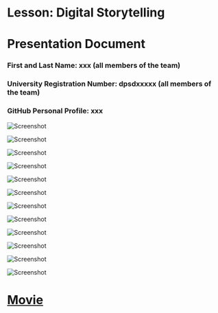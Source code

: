 # Lesson: Digital Storytelling
# Presentation Document

### First and Last Name: xxx (all members of the team)
### University Registration Number: dpsdxxxxx (all members of the team)
### GitHub Personal Profile: xxx

![Screenshot](TeamDigitalStoryTelling.jpg)

![Screenshot](TeamDigitalStoryTelling(1).jpg)

![Screenshot](TeamDigitalStoryTelling(2).jpg)

![Screenshot](TeamDigitalStoryTelling(3).jpg)

![Screenshot](TeamDigitalStoryTelling(4).jpg)

![Screenshot](TeamDigitalStoryTelling(5).jpg)

![Screenshot](TeamDigitalStoryTelling(6).jpg)

![Screenshot](TeamDigitalStoryTelling(7).jpg)

![Screenshot](TeamDigitalStoryTelling(8).jpg)

![Screenshot](TeamDigitalStoryTelling(9).jpg)

![Screenshot](TeamDigitalStoryTelling(10).jpg)

![Screenshot](TeamDigitalStoryTelling(11).jpg)

# [Movie](https://youtu.be/zwgSVXj_yWU)
